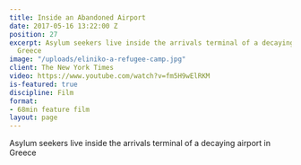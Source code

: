 ```yaml
---
title: Inside an Abandoned Airport
date: 2017-05-16 13:22:00 Z
position: 27
excerpt: Asylum seekers live inside the arrivals terminal of a decaying airport in
  Greece
image: "/uploads/eliniko-a-refugee-camp.jpg"
client: The New York Times
video: https://www.youtube.com/watch?v=fm5H9wElRKM
is-featured: true
discipline: Film
format:
- 68min feature film
layout: page
---
```


Asylum seekers live inside the arrivals terminal of a decaying airport in Greece
